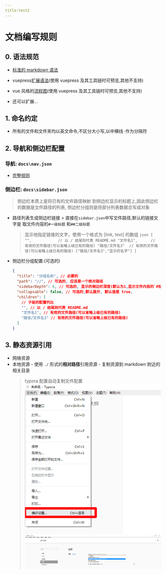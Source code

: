 ```yaml
---
title:test2
---
```


# 文档编写规则

## 0. 语法规范

- [标准的 markdown 语法](https://markdown-zh.readthedocs.io/en/latest/)

- vuepress[扩展语法](https://vuepress.vuejs.org/zh/guide/markdown.html)(使用 vuepress 及其工具链时可预览,其他不支持)

- vue 风格的[流程图](https://flowchart.vuepress.ulivz.com/#syntax)(使用 vuepress 及其工具链时可预览,其他不支持)

- 还可以扩展...

## 1. 命名约定

- 所有的文件和文件夹均以英文命令,不区分大小写,以中横线`-`作为分隔符

## 2. 导航和侧边栏配置

### 导航: `docs\nav.json`

- [完整规则](https://vuepress.vuejs.org/zh/theme/default-theme-config.html#%E5%AF%BC%E8%88%AA%E6%A0%8F)

### 侧边栏: `docs\sidebar.json`

> 侧边栏本质上是将已有的文件路径映射 到侧边栏显示的标题上,因此侧边栏的数据是文件路径的列表, 侧边栏分组则是将部分列表数据合写成对象

- 路径列表生成侧边栏链接 > 直接在`sidebar.json`中写文件路径,默认的链接文字是 取文件内容的`#一级标题` 和`##二级标题`
  > 显示地指定链接的文字，使用一个格式为 [link, text] 的数组
      	```json
      	 	[
                "",            // 以 / 结尾则代表 README.md
                "文件名1",      // 有效的文件路径(可以省略上级已有的路径)
                "路径/文件名3"  // 有效的文件路径(可以省略上级已有的路径)
                ["路径/文件名3","显示的名字"]
        ]
      	```
- 侧边栏分组配置:(可选的)

  ```json
  {
    "title": "分组名称", // 必要的
    "path": "//", // 可选的, 应该是一个绝对路径
    "sidebarDepth": 0, // 可选的, 显示的侧边栏深度(默认为1,显示文件内容的`#标题` 和`##二级标题`)
    "collapsable": false, // 可选的,默认展开, 默认值是 true,
    "children": [
      // 子级的配置列比
      "", // 以 / 结尾则代表 README.md
      "文件名1", // 有效的文件路径(可以省略上级已有的路径)
      "路径/文件名3" // 有效的文件路径(可以省略上级已有的路径)
    ]
  }
  ```

## 3. 静态资源引用

- 网络资源
- 本地资源 - 使用 `./` 形式的**相对路径**引用资源 - 复制资源到 markdown 附近的相关目录
  > typora 配置自动复制文件配置 ![1585722519001](./doc-rulses.assets/1585722519001.png) ![1585722547101](./doc-rulses.assets/1585722547101.png)

